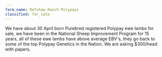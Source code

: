 ```yaml
---
farm_name: Refshaw Ranch Polypays
classified: for_sale
---
```


We have about 30 April born Purebred registered Polypay ewe lambs for sale, we have been in the National Sheep Improvement Program for 15 years, all of these ewe lambs have above average EBV's, they go back to some of the top Polypay Genetics in the Nation. We are asking $300/head with papers.
